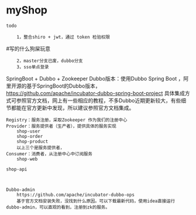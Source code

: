 # myShop
    
    todo
        
        1，整合shiro + jwt，通过 token 检验权限

#写的什么狗屎玩意

        2，master分支已废，dubbo分支
        3，sso单点登录
        
SpringBoot + Dubbo + Zookeeper
    Dubbo版本：使用Dubbo Spring Boot ，阿里开源的基于SpringBoot的Dubbo版本， https://github.com/apache/incubator-dubbo-spring-boot-project
    具体集成方式可参照官方文档，网上有一些相应的教程，不多Dubbo近期更新较大，有些细节都能在官方更新中发现，所以建议参照官方文档集成。
   
    Registry：服务注册，采取Zookeeper 作为我们的注册中心
    Provider：服务提供者（生产者），提供具体的服务实现
        shop-user
        shop-order
        shop-product
        以上三个是服务提供者，
    Consumer：消费者，从注册中心中订阅服务
        shop-web
        
    shop-api
    
    
    
    Dubbo-admin
        https://github.com/apache/incubator-dubbo-ops
        基于官方文档安装失败，没找到什么原因。可以下载最新代码，使用idea直接运行 dubbo-admin，可以直观的看到，注册到zk的服务。
